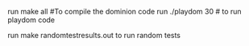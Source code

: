 run make all #To compile the dominion code
run ./playdom 30 # to run playdom code

run make randomtestresults.out to run random tests

